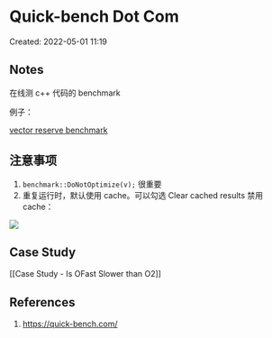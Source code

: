 # Quick-bench Dot Com

Created: 2022-05-01 11:19

## Notes

在线测 c++ 代码的 benchmark

例子：

[vector reserve benchmark](https://quick-bench.com/q/WHAVxKybeeNMP6-fdEeW8r6_m0M)

## 注意事项

1. `benchmark::DoNotOptimize(v);` 很重要
2. 重复运行时，默认使用 cache。可以勾选 Clear cached results 禁用 cache：

![](https://tva1.sinaimg.cn/large/e6c9d24egy1h1sqonrau0j21h40oxwi0.jpg)

## Case Study

[[Case Study - Is OFast Slower than O2]]

## References

1. https://quick-bench.com/

